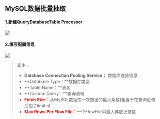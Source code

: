 ## MySQL数据批量抽取

#### 1.新建QueryDatabaseTable Processor

![](http://pic.carryzheng.xin/zx_md/20190712153551.png)



#### 2.填写配置信息

![](http://pic.carryzheng.xin/zx_md/20190712153713.png)

> 其中：
>
> * **Database Connection Pooling Service：** 数据库连接信息
> * **Database Type：**数据库类型
> * **Table Name：**表名
> * **Custom Query：**查询语句
> * <font color=#FF0000 >**Fetch Size：**</font>从MySQL数据库一次查出的最大条数(相当于在查询语句后加了limit n)
> * <font color=#FF0000 >**Max Rows Per Flow File：**</font>一个FlowFile中最大存放记录数